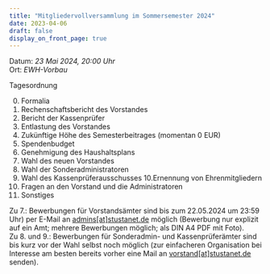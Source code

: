 ```yaml
---
title: "Mitgliedervollversammlung im Sommersemester 2024"
date: 2023-04-06
draft: false
display_on_front_page: true
---
```


Datum: _23  Mai  2024, 20:00 Uhr_  
Ort: _EWH-Vorbau_  

Tagesordnung

 0. Formalia
 1. Rechenschaftsbericht des Vorstandes
 2. Bericht der Kassenprüfer
 3. Entlastung des Vorstandes
 4. Zukünftige Höhe des Semesterbeitrages (momentan 0 EUR)
 5. Spendenbudget
 6. Genehmigung des Haushaltsplans
 7. Wahl des neuen Vorstandes
 8. Wahl der Sonderadministratoren
 9. Wahl des Kassenprüferausschusses
10.Ernennung von Ehrenmitgliedern
11. Fragen an den Vorstand und die Administratoren
12. Sonstiges


Zu 7.: Bewerbungen für Vorstandsämter sind bis zum 22.05.2024 um 23:59 Uhr) per E-Mail an [admins[at]stustanet.de](https://stustanet.de/mail/admins) möglich (Bewerbung nur explizit auf ein Amt; mehrere Bewerbungen möglich; als DIN A4 PDF mit Foto).  
Zu 8\. und 9.: Bewerbungen für Sonderadmin- und Kassenprüferämter sind bis kurz vor der Wahl selbst noch möglich (zur einfacheren Organisation bei Interesse am besten bereits vorher eine Mail an [vorstand[at]stustanet.de](https://stustanet.de/mail/vorstand) senden).  
